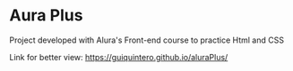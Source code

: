 # Aura Plus
Project developed with Alura's Front-end course to practice Html and CSS

Link for better view:
https://guiquintero.github.io/aluraPlus/
